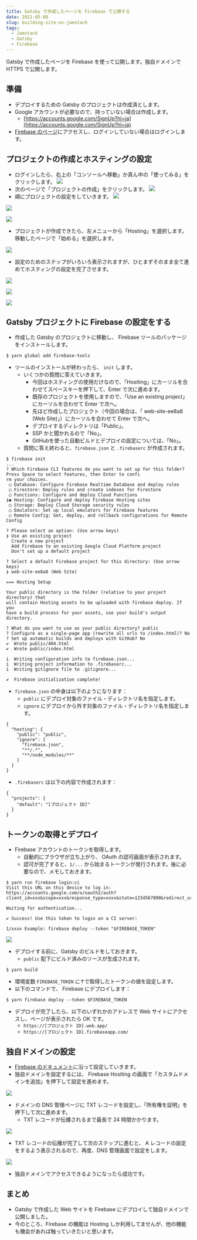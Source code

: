 ```yaml
---
title: Gatsby で作成したページを Firebase で公開する
date: 2021-05-08
slug: building-site-on-jamstack
tags:
  - Jamstack
  - Gatsby
  - Firebase
---
```

Gatsby で作成したページを Firebase を使って公開します。独自ドメインで HTTPS で公開します。

## 準備

-   デプロイするための Gatsby のプロジェクトは作成済とします。
-   Google アカウントが必要なので、持っていない場合は作成します。
    -   [https://accounts.google.com/SignUp?hl=ja](https://accounts.google.com/SignUp?hl=ja)
-   [Firebase のページ](https://firebase.google.com/?hl=ja)にアクセスし、ログインしていない場合はログインします。

## プロジェクトの作成とホスティングの設定

-   ログインしたら、右上の「コンソールへ移動」か真ん中の「使ってみる」をクリックします。
![](20230217004222.png)
-   次のページで「プロジェクトの作成」をクリックします。
![](20230217004234.png)
-   順にプロジェクトの設定をしていきます。
![](20230217004251.png)

![](20230217004410.png)

![](20230217004421.png)

-   プロジェクトが作成できたら、左メニューから「Hosting」を選択します。移動したページで「始める」を選択します。

![](20230217004437.png)

-   設定のためのステップがいろいろ表示されますが、ひとまずそのまま全て進めてホスティングの設定を完了させます。

![](20230217004508.png)

![](20230217004601.png)

![](20230217004612.png)

## Gatsby プロジェクトに Firebase の設定をする

-   作成した Gatsby のプロジェクトに移動し、 Firebase ツールのパッケージをインストールします。

```
$ yarn global add firebase-tools
```

-   ツールのインストールが終わったら、 `init` します。
    -   いくつかの質問に答えていきます。
        -   今回はホスティングの使用だけなので、「Hositing」にカーソルを合わせてスペースキーを押下して、Enter で次に進めます。
        -   既存のプロジェクトを使用しますので、「Use an existing project」にカーソルを合わせて Enter で次へ。
        -   先ほど作成したプロジェクト（今回の場合は、「 web-site-ee8a8 (Web Site)」）にカーソルを合わせて Enter で次へ。
        -   デプロイするディレクトリは「Public」。
        -   SSP かと聞かれるので「No」。
        -   GitHubを使った自動ビルドとデプロイの設定については、「No」。
    -   質問に答え終わると、`firebase.json` と `.firebaserc` が作成されます。

```
$ firebase init
...
? Which Firebase CLI features do you want to set up for this folder? Press Space to select features, then Enter to confi
rm your choices.
 ◯ Database: Configure Firebase Realtime Database and deploy rules
 ◯ Firestore: Deploy rules and create indexes for Firestore
 ◯ Functions: Configure and deploy Cloud Functions
❯◉ Hosting: Configure and deploy Firebase Hosting sites
 ◯ Storage: Deploy Cloud Storage security rules
 ◯ Emulators: Set up local emulators for Firebase features
 ◯ Remote Config: Get, deploy, and rollback configurations for Remote Config

? Please select an option: (Use arrow keys)
❯ Use an existing project
  Create a new project
  Add Firebase to an existing Google Cloud Platform project
  Don't set up a default project

? Select a default Firebase project for this directory: (Use arrow keys)
❯ web-site-ee8a8 (Web Site)

=== Hosting Setup

Your public directory is the folder (relative to your project directory) that
will contain Hosting assets to be uploaded with firebase deploy. If you
have a build process for your assets, use your build's output directory.

? What do you want to use as your public directory? public
? Configure as a single-page app (rewrite all urls to /index.html)? No
? Set up automatic builds and deploys with GitHub? No
✔  Wrote public/404.html
✔  Wrote public/index.html

i  Writing configuration info to firebase.json...
i  Writing project information to .firebaserc...
i  Writing gitignore file to .gitignore...

✔  Firebase initialization complete!
```

-   `firebase.json` の中身は以下のようになります：
    -   `public` にデプロイ対象のファイル・ディレクトリ名を指定します。
    -   `ignore` にデプロイから外す対象のファイル・ディレクトリ名を指定します。

```
{
  "hosting": {
    "public": "public",
    "ignore": [
      "firebase.json",
      "**/.*",
      "**/node_modules/**"
    ]
  }
}
```

-   `.firebaserc` は以下の内容で作成されます：

```
{
  "projects": {
    "default": "[プロジェクト ID]"
  }
}
```

## トークンの取得とデプロイ

-   Firebase アカウントのトークンを取得します。
    -   自動的にブラウザが立ち上がり、 OAuth の認可画面が表示されます。
    -   認可が完了すると、`1/...` から始まるトークンが発行されます。後に必要なので、メモしておきます。

```
$ yarn run firebase login:ci
Visit this URL on this device to log in: https://accounts.google.com/o/oauth2/auth?client_id=xxx&scope=xxx&response_type=xxxx&state=1234567890&redirect_uri=xxx 

Waiting for authentication...

✔ Success! Use this token to login on a CI server: 

1/xxxx Example: firebase deploy --token "$FIREBASE_TOKEN"
```

![](20230217004626.png)

-   デプロイする前に、Gatsby のビルドをしておきます。
    -   `public` 配下にビルド済みのソースが生成されます。

```
$ yarn build
```

-   環境変数 `FIREBASE_TOKEN` に↑で取得したトークンの値を設定します。
-   以下のコマンドで、 Firebase にデプロイします：

```
$ yarn firebase deploy --token $FIREBASE_TOKEN
```

-   デプロイが完了したら、以下のいずれかのアドレスで Web サイトにアクセスし、ページが表示されたら OK です。
    -   `https://[プロジェクト ID].web.app/`
    -   `https://[プロジェクト ID].firebaseapp.com/`

## 独自ドメインの設定

-   [Firebase のドキュメント](https://firebase.google.com/docs/hosting/custom-domain?hl=ja)に沿って設定していきます。
-   独自ドメインを設定するには、 Firebase Hositing の画面で「カスタムドメインを追加」を押下して設定を進めます。

![](https://images.microcms-assets.io/assets/202ada6266a842e28163f5636b974f76/8b8dd0bd15914ec08e4338ef3bbd5c1d/%E3%82%B9%E3%82%AF%E3%83%AA%E3%83%BC%E3%83%B3%E3%82%B7%E3%83%A7%E3%83%83%E3%83%88%202021-05-08%2023.28.52.png)

-   ドメインの DNS 管理ページに TXT レコードを設定し、「所有権を証明」を押下して次に進めます。
    -   TXT レコードが伝播されるまで最長で 24 時間かかります。

![](20230217004636.png)

-   TXT レコードの伝播が完了して次のステップに進むと、 A レコードの設定をするよう表示されるので、再度、DNS 管理画面で設定をします。

![](20230217004646.png)

-   独自ドメインでアクセスできるようになったら成功です。

## まとめ

-   Gatsby で作成した Web サイトを Firebase にデプロイして独自ドメインで公開しました。
-   今のところ、Firebase の機能は Hosting しか利用してませんが、他の機能も機会があれば触っていきたいと思います。
